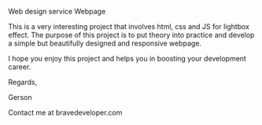 Web design service Webpage

This is a very interesting project that involves html, css and JS for lightbox effect.
The purpose of this project is to put theory into practice and develop a simple but beautifully designed and responsive webpage.

I hope you enjoy this project and helps you in boosting your development career.

Regards,

Gerson

Contact me at bravedeveloper.com
